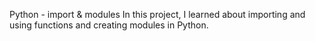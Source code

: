Python - import & modules
In this project, I learned about importing and using functions and creating modules in Python.
